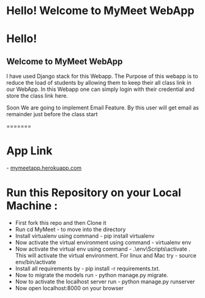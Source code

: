 
Hello!
Welcome to MyMeet WebApp
========================
<h1>Hello!</h1>

<h2>Welcome to MyMeet WebApp</h2>


I have used Django stack for this Webapp. The Purpose of this webapp is to reduce the load of students by allowing them to keep their all class link in our WebApp. In this Webapp one can simply login with their credential and store the class link here.

Soon We are going to implement Email Feature. By this user will get email as remainder just before the class start


=======
<h1>App Link </h1> - <a href="https://mymeetapp.herokuapp.com"> mymeetapp.herokuapp.com</a>

<h1>
Run this Repository on your Local Machine :
</h1>
<ul>
  <li>First fork this repo and then Clone it</li>
<li>Run cd MyMeet - to move into the directory</li>
<li>Install virtualenv using command - pip install virtualenv</li>
<li>Now activate the virtual environment using command - virtualenv env</li>
<li>Now activate the virtual env using command - .\env\Scripts\activate . This will activate the virtual environment. For linux and Mac try - source env/bin/activate</li>
<li>Install all requirements by - pip install -r requirements.txt.</li>
<li>Now to migrate the models run - python manage.py migrate.</li>
<li>Now to activate the localhost server run - python manage.py runserver</li>
<li>Now open localhost:8000 on your browser</li>
</ul>

